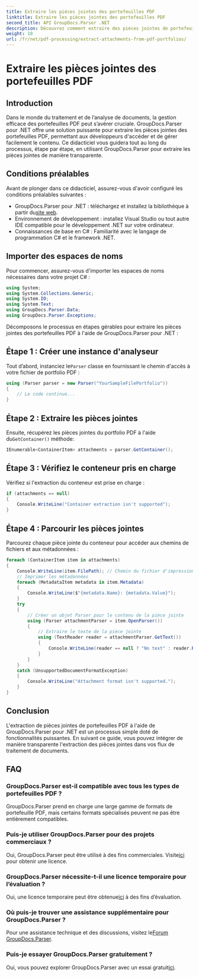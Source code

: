 ```yaml
---
title: Extraire les pièces jointes des portefeuilles PDF
linktitle: Extraire les pièces jointes des portefeuilles PDF
second_title: API GroupDocs.Parser .NET
description: Découvrez comment extraire des pièces jointes de portefeuilles PDF à l'aide de GroupDocs.Parser pour .NET dans ce didacticiel complet.
weight: 10
url: /fr/net/pdf-processing/extract-attachments-from-pdf-portfolios/
---
```


# Extraire les pièces jointes des portefeuilles PDF

## Introduction
Dans le monde du traitement et de l’analyse de documents, la gestion efficace des portefeuilles PDF peut s’avérer cruciale. GroupDocs.Parser pour .NET offre une solution puissante pour extraire les pièces jointes des portefeuilles PDF, permettant aux développeurs d'accéder et de gérer facilement le contenu. Ce didacticiel vous guidera tout au long du processus, étape par étape, en utilisant GroupDocs.Parser pour extraire les pièces jointes de manière transparente.
## Conditions préalables
Avant de plonger dans ce didacticiel, assurez-vous d'avoir configuré les conditions préalables suivantes :
-  GroupDocs.Parser pour .NET : téléchargez et installez la bibliothèque à partir du[site web](https://releases.groupdocs.com/parser/net/).
- Environnement de développement : installez Visual Studio ou tout autre IDE compatible pour le développement .NET sur votre ordinateur.
- Connaissances de base en C# : Familiarité avec le langage de programmation C# et le framework .NET.

## Importer des espaces de noms
Pour commencer, assurez-vous d'importer les espaces de noms nécessaires dans votre projet C# :
```csharp
using System;
using System.Collections.Generic;
using System.IO;
using System.Text;
using GroupDocs.Parser.Data;
using GroupDocs.Parser.Exceptions;
```
Décomposons le processus en étapes gérables pour extraire les pièces jointes des portefeuilles PDF à l'aide de GroupDocs.Parser pour .NET :
## Étape 1 : Créer une instance d'analyseur
 Tout d’abord, instanciez le`Parser` classe en fournissant le chemin d'accès à votre fichier de portfolio PDF :
```csharp
using (Parser parser = new Parser("YourSampleFilePortfolio"))
{
    // Le code continue...
}
```
## Étape 2 : Extraire les pièces jointes
 Ensuite, récupérez les pièces jointes du portfolio PDF à l'aide du`GetContainer()` méthode:
```csharp
IEnumerable<ContainerItem> attachments = parser.GetContainer();
```
## Étape 3 : Vérifiez le conteneur pris en charge
Vérifiez si l'extraction du conteneur est prise en charge :
```csharp
if (attachments == null)
{
    Console.WriteLine("Container extraction isn't supported");
}
```
## Étape 4 : Parcourir les pièces jointes
Parcourez chaque pièce jointe du conteneur pour accéder aux chemins de fichiers et aux métadonnées :
```csharp
foreach (ContainerItem item in attachments)
{
    Console.WriteLine(item.FilePath); // Chemin du fichier d'impression
    // Imprimer les métadonnées
    foreach (MetadataItem metadata in item.Metadata)
    {
        Console.WriteLine($"{metadata.Name}: {metadata.Value}");
    }
    try
    {
        // Créer un objet Parser pour le contenu de la pièce jointe
        using (Parser attachmentParser = item.OpenParser())
        {
            // Extraire le texte de la pièce jointe
            using (TextReader reader = attachmentParser.GetText())
            {
                Console.WriteLine(reader == null ? "No text" : reader.ReadToEnd());
            }
        }
    }
    catch (UnsupportedDocumentFormatException)
    {
        Console.WriteLine("Attachment format isn't supported.");
    }
}
```

## Conclusion
L'extraction de pièces jointes de portefeuilles PDF à l'aide de GroupDocs.Parser pour .NET est un processus simple doté de fonctionnalités puissantes. En suivant ce guide, vous pouvez intégrer de manière transparente l'extraction des pièces jointes dans vos flux de traitement de documents.

## FAQ
### GroupDocs.Parser est-il compatible avec tous les types de portefeuilles PDF ?
GroupDocs.Parser prend en charge une large gamme de formats de portefeuille PDF, mais certains formats spécialisés peuvent ne pas être entièrement compatibles.
### Puis-je utiliser GroupDocs.Parser pour des projets commerciaux ?
 Oui, GroupDocs.Parser peut être utilisé à des fins commerciales. Visite[ici](https://purchase.groupdocs.com/buy) pour obtenir une licence.
### GroupDocs.Parser nécessite-t-il une licence temporaire pour l’évaluation ?
Oui, une licence temporaire peut être obtenue[ici](https://purchase.groupdocs.com/temporary-license/) à des fins d’évaluation.
### Où puis-je trouver une assistance supplémentaire pour GroupDocs.Parser ?
 Pour une assistance technique et des discussions, visitez le[Forum GroupDocs.Parser](https://forum.groupdocs.com/c/parser/17).
### Puis-je essayer GroupDocs.Parser gratuitement ?
 Oui, vous pouvez explorer GroupDocs.Parser avec un essai gratuit[ici](https://releases.groupdocs.com/).